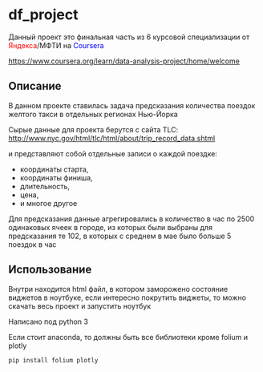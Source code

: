 # df_project

Данный проект это финальная часть из 6 курсовой специализации от <span style="color:red">Яндекса</span>/МФТИ на <span style="color:blue">Coursera</span>

https://www.coursera.org/learn/data-analysis-project/home/welcome

## Описание

В данном проекте ставилась задача предсказания количества поездок желтого такси в отдельных регионах Нью-Йорка

Сырые данные для проекта берутся с сайта TLC: http://www.nyc.gov/html/tlc/html/about/trip_record_data.shtml


и представляют собой отдельные записи о каждой поездке:
- координаты старта,
- координаты финиша,
- длительность,
- цена,
- и многое другое

Для предсказания данные агрегировались в количество в час по 2500 одинаковых ячеек в городе, из которых были выбраны для предсказания те 102, в которых с среднем в мае было больше 5 поездок в час


## Использование

Внутри находится html файл, в котором заморожено состояние виджетов в ноутбуке, если интересно покрутить виджеты, то можно скачать весь проект и запустить ноутбук

Написано под python 3

Если стоит anaconda, то должны быть все библиотеки кроме folium и plotly

`
pip install folium plotly
`
